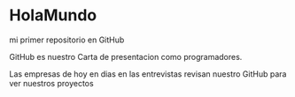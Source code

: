 # HolaMundo

mi primer repositorio en GitHub

GitHub es nuestro Carta de presentacion como programadores.

Las empresas de hoy en dias en las entrevistas revisan nuestro GitHub para 
ver nuestros proyectos
